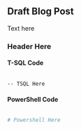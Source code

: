 ## Draft Blog Post

Text here

### Header Here

#### T-SQL Code

```tsql

-- TSQL Here

```

#### PowerShell Code

```powershell

# Powershell Here

```
